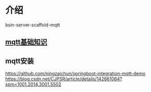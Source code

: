 # 介绍
bsin-server-scaffold-mqtt

## [mqtt基础知识](./doc/MQTT.md)


## mqtt安装

https://github.com/ningzaichun/springboot-integration-mqtt-demo
https://blog.csdn.net/CJPSR/article/details/142661064?spm=1001.2014.3001.5502